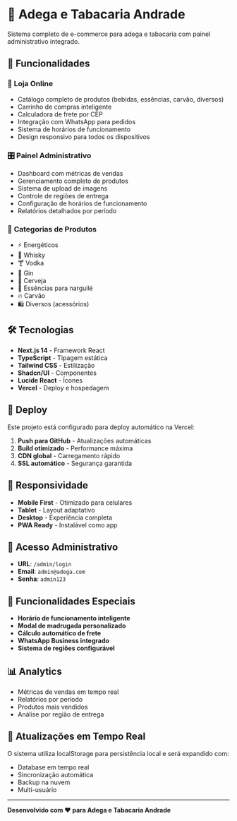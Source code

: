 # 🍷 Adega e Tabacaria Andrade

Sistema completo de e-commerce para adega e tabacaria com painel administrativo integrado.

## 🚀 Funcionalidades

### 🛒 **Loja Online**
- Catálogo completo de produtos (bebidas, essências, carvão, diversos)
- Carrinho de compras inteligente
- Calculadora de frete por CEP
- Integração com WhatsApp para pedidos
- Sistema de horários de funcionamento
- Design responsivo para todos os dispositivos

### 🎛️ **Painel Administrativo**
- Dashboard com métricas de vendas
- Gerenciamento completo de produtos
- Sistema de upload de imagens
- Controle de regiões de entrega
- Configuração de horários de funcionamento
- Relatórios detalhados por período

### 🌟 **Categorias de Produtos**
- ⚡ Energéticos
- 🥃 Whisky
- 🍸 Vodka
- 🍹 Gin
- 🍺 Cerveja
- 🌿 Essências para narguilé
- 🔥 Carvão
- 🛍️ Diversos (acessórios)

## 🛠️ Tecnologias

- **Next.js 14** - Framework React
- **TypeScript** - Tipagem estática
- **Tailwind CSS** - Estilização
- **Shadcn/UI** - Componentes
- **Lucide React** - Ícones
- **Vercel** - Deploy e hospedagem

## 🚀 Deploy

Este projeto está configurado para deploy automático na Vercel:

1. **Push para GitHub** - Atualizações automáticas
2. **Build otimizado** - Performance máxima
3. **CDN global** - Carregamento rápido
4. **SSL automático** - Segurança garantida

## 📱 Responsividade

- **Mobile First** - Otimizado para celulares
- **Tablet** - Layout adaptativo
- **Desktop** - Experiência completa
- **PWA Ready** - Instalável como app

## 🔐 Acesso Administrativo

- **URL**: `/admin/login`
- **Email**: `admin@adega.com`
- **Senha**: `admin123`

## 🎯 Funcionalidades Especiais

- **Horário de funcionamento inteligente**
- **Modal de madrugada personalizado**
- **Cálculo automático de frete**
- **WhatsApp Business integrado**
- **Sistema de regiões configurável**

## 📊 Analytics

- Métricas de vendas em tempo real
- Relatórios por período
- Produtos mais vendidos
- Análise por região de entrega

## 🔄 Atualizações em Tempo Real

O sistema utiliza localStorage para persistência local e será expandido com:
- Database em tempo real
- Sincronização automática
- Backup na nuvem
- Multi-usuário

---

**Desenvolvido com ❤️ para Adega e Tabacaria Andrade**

